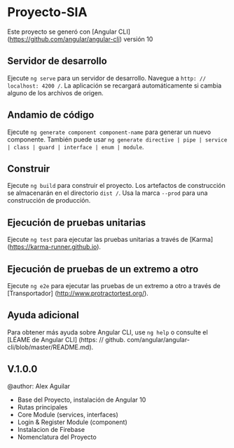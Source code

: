 # Proyecto-SIA

Este proyecto se generó con [Angular CLI] (https://github.com/angular/angular-cli) versión 10

## Servidor de desarrollo

Ejecute `ng serve` para un servidor de desarrollo. Navegue a `http: // localhost: 4200 /`. La aplicación se recargará automáticamente si cambia alguno de los archivos de origen.

## Andamio de código
Ejecute `ng generate component component-name` para generar un nuevo componente. También puede usar `ng generate directive | pipe | service | class | guard | interface | enum | module`.

## Construir

Ejecute `ng build` para construir el proyecto. Los artefactos de construcción se almacenarán en el directorio `dist /`. Usa la marca `--prod` para una construcción de producción.

## Ejecución de pruebas unitarias
Ejecute `ng test` para ejecutar las pruebas unitarias a través de [Karma] (https://karma-runner.github.io).

## Ejecución de pruebas de un extremo a otro

Ejecute `ng e2e` para ejecutar las pruebas de un extremo a otro a través de [Transportador] (http://www.protractortest.org/).

## Ayuda adicional

Para obtener más ayuda sobre Angular CLI, use `ng help` o consulte el [LÉAME de Angular CLI] (https: // github.
com/angular/angular-cli/blob/master/README.md).

## V.1.0.0
@author: Alex Aguilar

- Base del Proyecto, instalación de Angular 10
- Rutas principales
- Core Module (services, interfaces)
- Login & Register Module (component)
- Instalacion de Firebase
- Nomenclatura del Proyecto
